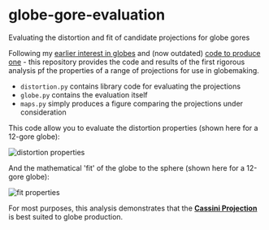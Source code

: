 # globe-gore-evaluation

Evaluating the distortion and fit of candidate projections for globe gores

Following my [earlier interest in globes](https://jonnyhuckblog.wordpress.com/2016/06/29/globemaking-for-beginners/) and (now outdated) [code to produce one](https://github.com/jonnyhuck/GlobeMaker) - this repository provides the code and results of the first rigorous analysis pf the properties of a range of projections for use in globemaking.

* `distortion.py` contains library code for evaluating the projections
* `globe.py` contains the evaluation itself
* `maps.py` simply produces a figure comparing the projections under consideration

This code allow you to evaluate the distortion properties (shown here for a 12-gore globe):

![distortion properties](./out/12-Gores.png)

And the mathematical 'fit' of the globe to the sphere (shown here for a 12-gore globe):

![fit properties](./out/12-gore-width.png)

For most purposes, this analysis demonstrates that the [**Cassini Projection**](https://en.wikipedia.org/wiki/Cassini_projection) is best suited to globe production. 